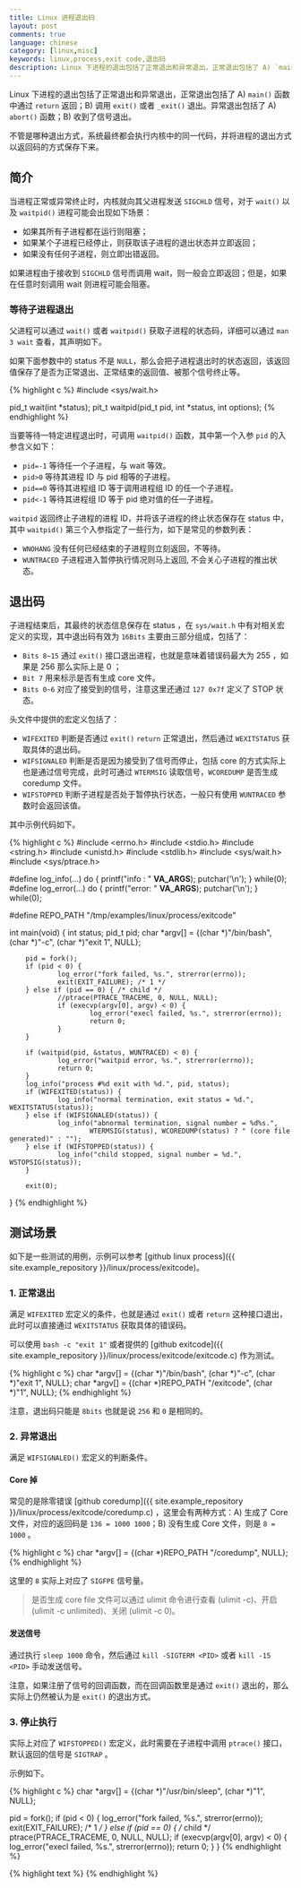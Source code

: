 ```yaml
---
title: Linux 进程退出码
layout: post
comments: true
language: chinese
category: [linux,misc]
keywords: linux,process,exit code,退出码
description: Linux 下进程的退出包括了正常退出和异常退出，正常退出包括了 A) `main()` 函数中通过 `return` 返回；B) 调用 `exit()` 或者 `_exit()` 退出。异常退出包括了 A) `abort()` 函数；B) 收到了信号退出。不管是哪种退出方式，系统最终都会执行内核中的同一代码，并将进程的退出方式以返回码的方式保存下来。
---
```


Linux 下进程的退出包括了正常退出和异常退出，正常退出包括了 A) `main()` 函数中通过 `return` 返回；B) 调用 `exit()` 或者 `_exit()` 退出。异常退出包括了 A) `abort()` 函数；B) 收到了信号退出。

不管是哪种退出方式，系统最终都会执行内核中的同一代码，并将进程的退出方式以返回码的方式保存下来。

<!-- more -->

## 简介

当进程正常或异常终止时，内核就向其父进程发送 `SIGCHLD` 信号，对于 `wait()` 以及 `waitpid()` 进程可能会出现如下场景：

* 如果其所有子进程都在运行则阻塞；
* 如果某个子进程已经停止，则获取该子进程的退出状态并立即返回；
* 如果没有任何子进程，则立即出错返回。

如果进程由于接收到 `SIGCHLD` 信号而调用 wait，则一般会立即返回；但是，如果在任意时刻调用 wait 则进程可能会阻塞。

### 等待子进程退出

父进程可以通过 `wait()` 或者 `waitpid()` 获取子进程的状态码，详细可以通过 `man 3 wait` 查看，其声明如下。

如果下面参数中的 status 不是 `NULL`，那么会把子进程退出时的状态返回，该返回值保存了是否为正常退出、正常结束的返回值、被那个信号终止等。

{% highlight c %}
#include <sys/wait.h>

pid_t wait(int *status);
pit_t waitpid(pid_t pid, int *status, int options);
{% endhighlight %}

当要等待一特定进程退出时，可调用 `waitpid()` 函数，其中第一个入参 `pid` 的入参含义如下：

* `pid=-1` 等待任一个子进程，与 wait 等效。
* `pid>0` 等待其进程 ID 与 pid 相等的子进程。
* `pid==0` 等待其进程组 ID 等于调用进程组 ID 的任一个子进程。
* `pid<-1` 等待其进程组 ID 等于 pid 绝对值的任一子进程。

`waitpid` 返回终止子进程的进程 ID，并将该子进程的终止状态保存在 status 中，其中 `waitpid()` 第三个入参指定了一些行为，如下是常见的参数列表：

* `WNOHANG` 没有任何已经结束的子进程则立刻返回，不等待。
* `WUNTRACED` 子进程进入暂停执行情况则马上返回, 不会关心子进程的推出状态。

<!---
通常使用如下的宏定义。

{% highlight text %}
WIFEXITED(status)
    用于判断子进程是否正常退出，正常退出返回0；否则返回一个非零值。

WEXITSTATUS(status)
    当WIFEXITED返回非零时，可以通过这个宏获取子进程的返回值，如果exit(5)则返回5。
    注意，如果WIFEXITED返回零时，这个返回值则无意义。
{% endhighlight %}

waitpid的返回值比wait稍微复杂一些，一共有3种情况：
    当正常返回的时候，waitpid返回收集到的子进程的进程ID；
    如果设置了选项WNOHANG，而调用中waitpid发现没有已退出的子进程可收集，则返回0；
    如果调用中出错，则返回-1，这时errno会被设置成相应的值以指示错误所在；
当pid所指示的子进程不存在，或此进程存在，但不是调用进程的子进程，waitpid就会出错返回，这时errno被设置为ECHILD；

WNOHANG 如果没有任何已经结束的子进程则马上返回，此时返回 0；
WUNTRACED 如果子进程进入到了 Trace 状态，那么则直接返回 0；

WIFEXITED(status)：如果子进程正常结束则为非0 值.
WEXITSTATUS(status)：取得子进程exit()返回的结束代码, 一般会先用WIFEXITED 来判断是否正常结束才能使用此宏.
WIFSIGNALED(status)：如果子进程是因为信号而结束则此宏值为真
WTERMSIG(status)：取得子进程因信号而中止的信号代码, 一般会先用WIFSIGNALED 来判断后才使用此宏.
WIFSTOPPED(status)：如果子进程处于暂停执行情况则此宏值为真. 一般只有使用WUNTRACED时才会有此情况.
WSTOPSIG(status)：取得引发子进程暂停的信号代码, 一般会先用WIFSTOPPED 来判断后才使用此宏.
-->


## 退出码

子进程结束后，其最终的状态信息保存在 status ，在 `sys/wait.h` 中有对相关宏定义的实现，其中退出码有效为 `16Bits` 主要由三部分组成，包括了：

* `Bits 8~15` 通过 `exit()` 接口退出进程，也就是意味着错误码最大为 255 ，如果是 256 那么实际上是 0 ；
* `Bit 7` 用来标示是否有生成 core 文件。
* `Bits 0~6` 对应了接受到的信号，注意这里还通过 `127 0x7f` 定义了 STOP 状态。 

头文件中提供的宏定义包括了：

* `WIFEXITED` 判断是否通过 `exit()` `return` 正常退出，然后通过 `WEXITSTATUS` 获取具体的退出码。
* `WIFSIGNALED` 判断是否是因为接受到了信号而停止，包括 core 的方式实际上也是通过信号完成，此时可通过 `WTERMSIG` 读取信号，`WCOREDUMP` 是否生成 coredump 文件。
* `WIFSTOPPED` 判断子进程是否处于暂停执行状态，一般只有使用 `WUNTRACED` 参数时会返回该值。

其中示例代码如下。

{% highlight c %}
#include <errno.h>
#include <stdio.h>
#include <string.h>
#include <unistd.h>
#include <stdlib.h>
#include <sys/wait.h>
#include <sys/ptrace.h>

#define log_info(...)  do { printf("info : " __VA_ARGS__); putchar('\n'); } while(0);
#define log_error(...) do { printf("error: " __VA_ARGS__); putchar('\n'); } while(0);

#define REPO_PATH "/tmp/examples/linux/process/exitcode"

int main(void)
{
        int status;
        pid_t pid;
        char *argv[] = {(char *)"/bin/bash", (char *)"-c", (char *)"exit 1", NULL};

        pid = fork();
        if (pid < 0) {
                log_error("fork failed, %s.", strerror(errno));
                exit(EXIT_FAILURE); /* 1 */
        } else if (pid == 0) { /* child */
                //ptrace(PTRACE_TRACEME, 0, NULL, NULL);
                if (execvp(argv[0], argv) < 0) {
                        log_error("execl failed, %s.", strerror(errno));
                        return 0;
                }
        }

        if (waitpid(pid, &status, WUNTRACED) < 0) {
                log_error("waitpid error, %s.", strerror(errno));
                return 0;
        }
        log_info("process #%d exit with %d.", pid, status);
        if (WIFEXITED(status)) {
                log_info("normal termination, exit status = %d.", WEXITSTATUS(status));
        } else if (WIFSIGNALED(status)) {
                log_info("abnormal termination, signal number = %d%s.",
                        WTERMSIG(status), WCOREDUMP(status) ? " (core file generated)" : "");
        } else if (WIFSTOPPED(status)) {
                log_info("child stopped, signal number = %d.", WSTOPSIG(status));
        }

        exit(0);
}
{% endhighlight %}


## 测试场景

如下是一些测试的用例，示例可以参考 [github linux process]({{ site.example_repository }}/linux/process/exitcode)。

### 1. 正常退出

满足 `WIFEXITED` 宏定义的条件，也就是通过 `exit()` 或者 `return` 这种接口退出，此时可以直接通过 `WEXITSTATUS` 获取具体的错误码。

可以使用 `bash -c "exit 1"` 或者提供的 [github exitcode]({{ site.example_repository }}/linux/process/exitcode/exitcode.c) 作为测试。

{% highlight c %}
char *argv[] = {(char *)"/bin/bash", (char *)"-c", (char *)"exit 1", NULL};
char *argv[] = {(char *)REPO_PATH "/exitcode", (char *)"1", NULL};
{% endhighlight %}

注意，退出码只能是 `8bits` 也就是说 `256` 和 `0` 是相同的。

### 2. 异常退出

满足 `WIFSIGNALED()` 宏定义的判断条件。

#### Core 掉

常见的是除零错误 [github coredump]({{ site.example_repository }}/linux/process/exitcode/coredump.c) ，这里会有两种方式：A) 生成了 Core 文件，对应的返回码是 `136 = 1000 1000`；B) 没有生成 Core 文件，则是 `8 = 1000` 。

{% highlight c %}
char *argv[] = {(char *)REPO_PATH "/coredump", NULL};
{% endhighlight %}

这里的 `8` 实际上对应了 `SIGFPE` 信号量。

> 是否生成 core file 文件可以通过 ulimit 命令进行查看 (ulimit -c)、开启 (ulimit -c unlimited)、关闭 (ulimit -c 0)。

#### 发送信号

通过执行 `sleep 1000` 命令，然后通过 `kill -SIGTERM <PID>` 或者 `kill -15 <PID>` 手动发送信号。

注意，如果注册了信号的回调函数，而在回调函数里是通过 `exit()` 退出的，那么实际上仍然被认为是 `exit()` 的退出方式。

### 3. 停止执行

实际上对应了 `WIFSTOPPED()` 宏定义，此时需要在子进程中调用 `ptrace()` 接口，默认返回的信号是 `SIGTRAP` 。

示例如下。

{% highlight c %}
char *argv[] = {(char *)"/usr/bin/sleep", (char *)"1", NULL};

pid = fork();
if (pid < 0) {
	log_error("fork failed, %s.", strerror(errno));
	exit(EXIT_FAILURE); /* 1 */
} else if (pid == 0) { /* child */
	ptrace(PTRACE_TRACEME, 0, NULL, NULL);
	if (execvp(argv[0], argv) < 0) {
		log_error("execl failed, %s.", strerror(errno));
		return 0;
	}
}
{% endhighlight %}

{% highlight text %}
{% endhighlight %}
